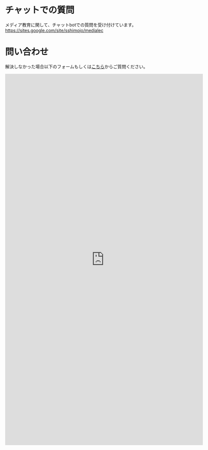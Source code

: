 # チャットでの質問
メディア教育に関して、チャットbotでの質問を受け付けています。  
<https://sites.google.com/site/sshimojo/medialec>

# 問い合わせ
解決しなかった場合以下のフォームもしくは[こちら](https://docs.google.com/spreadsheets/d/1mWzlBU_PhmJ-6mh7RaZcGNEO72OYApXE/edit#gid=1133698428)からご質問ください。
<div class="iframe-wrap">
<iframe src="https://docs.google.com/forms/d/e/1FAIpQLSctd0cCy3UNsu6YIRRRsGrMv6qpdPiRB_sulIuwL14HW7yz8Q/viewform?embedded=true" width="640" height="1200" frameborder="0" marginheight="0" marginwidth="0">読み込んでいます…</iframe>
</div>
